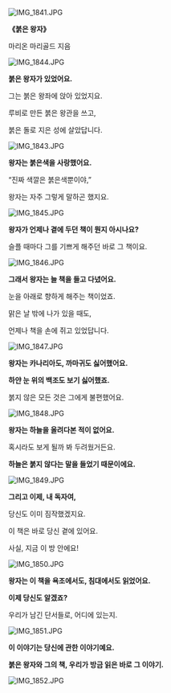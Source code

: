 ![IMG_1841.JPG](images/red_prince/IMG_1841.JPG)

**《붉은 왕자》**

마리온 마리골드 지음

![IMG_1844.JPG](images/red_prince/IMG_1844.JPG)

**붉은 왕자가 있었어요.**

그는 붉은 왕좌에 앉아 있었지요.

루비로 만든 붉은 왕관을 쓰고,

붉은 돌로 지은 성에 살았답니다.

![IMG_1843.JPG](images/red_prince/IMG_1843.JPG)

**왕자는 붉은색을 사랑했어요.**

“진짜 색깔은 붉은색뿐이야,”

왕자는 자주 그렇게 말하곤 했지요.

![IMG_1845.JPG](images/red_prince/IMG_1845.JPG)

**왕자가 언제나 곁에 두던 책이 뭔지 아시나요?**

슬플 때마다 그를 기쁘게 해주던 바로 그 책이요.

![IMG_1846.JPG](images/red_prince/IMG_1846.JPG)

**그래서 왕자는 늘 책을 들고 다녔어요.**

눈을 아래로 향하게 해주는 책이었죠.

맑은 날 밖에 나가 있을 때도,

언제나 책을 손에 쥐고 있었답니다.

![IMG_1847.JPG](images/red_prince/IMG_1847.JPG)

**왕자는 카나리아도, 까마귀도 싫어했어요.**

**하얀 눈 위의 백조도 보기 싫어했죠.**

붉지 않은 모든 것은 그에게 불편했어요.

![IMG_1848.JPG](images/red_prince/IMG_1848.JPG)

**왕자는 하늘을 올려다본 적이 없어요.**

혹시라도 보게 될까 봐 두려웠거든요.

**하늘은 붉지 않다는 말을 들었기 때문이에요.**
 
![IMG_1849.JPG](images/red_prince/IMG_1849.JPG)

**그리고 이제, 내 독자여,**

당신도 이미 짐작했겠지요.

이 책은 바로 당신 곁에 있어요.

사실, 지금 이 방 안에요!

![IMG_1850.JPG](images/red_prince/IMG_1850.JPG)

**왕자는 이 책을 욕조에서도, 침대에서도 읽었어요.**

**이제 당신도 알겠죠?**

우리가 남긴 단서들로, 어디에 있는지.

![IMG_1851.JPG](images/red_prince/IMG_1851.JPG)

**이 이야기는 당신에 관한 이야기예요.**

**붉은 왕자와 그의 책, 우리가 방금 읽은 바로 그 이야기.**
  
![IMG_1852.JPG](images/red_prince/IMG_1852.JPG)
